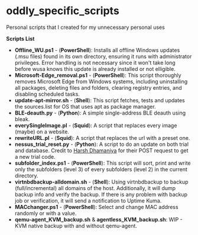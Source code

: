 # oddly_specific_scripts
Personal scripts that I created for my unnecessary personal uses

**Scripts List**

* **Offline_WU.ps1** - (**PowerShell**): Installs all offline Windows updates (.msu files) found in its own directory, ensuring it runs with administrator privileges. Error handling is not necessary since it won't take long before wusa knows this update is already installed or not elligible.
* **Microsoft-Edge_removal.ps1** - (**PowerShell**): This script thoroughly removes Microsoft Edge from Windows systems, including uninstalling all packages, deleting files and folders, clearing registry entries, and disabling scheduled tasks.
* **update-apt-mirror.sh** - (**Shell**): This script fetches, tests and updates the sources.list for OS that uses apt as package manager.
* **BLE-deauth.py** - (**Python**): A simple single-address BLE deauth using bleak.
* **everySingleImage.pl** - (**Squid**): A script that replaces every image (maybe) on a website.
* **rewriteURL.pl** - (**Squid**): A script that replaces the url with a preset one.
* **nessus_trial_reset.py** - (**Python**): A script to do an update on both trial and database. Credit to [Harsh Dhamaniya](https://github.com/harshdhamaniya/nessuskeygen) for their POST request to get a new trial code.
* **subfolder_index.ps1** - (**PowerShell**): This script will sort, print and write only the subfolders (level 3) of every subfolders (level 2) in the current directory.
* **virtnbdbackup-alldomain.sh** - (**Shell**): Using virtnbdbackup to backup (full/incremental) all domains of the host. Additionally, it will dump backup info and verify the backup. If there is any problem with backup job or verification, it will send a notification to Uptime Kuma.
* **MACchanger.ps1** - (**PowerShell**): Select and change MAC address randomly or with a value.
* **qemu-agent_KVM_backup.sh** & **agentless_KVM_backup.sh**: WIP - KVM native backup with and without qemu-agent.

